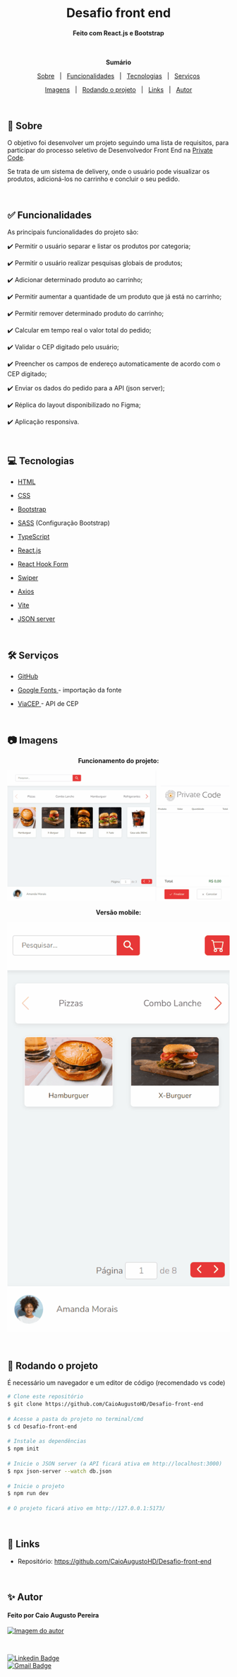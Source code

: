 <h1 align="center">Desafio front end</h1>
<h4 align="center">Feito com React.js e Bootstrap</h4>

&#xa0;

**<p align="center">Sumário</p>**

<p align="center">
<a href="#dart-sobre">Sobre</a> &#xa0; | &#xa0;
<a href="#white_check_mark-funcionalidades">Funcionalidades</a> &#xa0; | &#xa0;
<a href="#computer-tecnologias">Tecnologias</a> &#xa0; | &#xa0;
<a href="#hammer_and_wrench-serviços">Serviços</a>
</p>
<p align="center">
<a href="#camera-imagens">Imagens</a> &#xa0; | &#xa0;
<a href="#scroll-rodando-o-projeto">Rodando o projeto</a> &#xa0; | &#xa0;
<a href="#link-links">Links</a> &#xa0; | &#xa0;
<a href="#sparkles-autor">Autor</a>
</p>

&#xa0;

## :dart: Sobre

<p>O objetivo foi desenvolver um projeto seguindo uma lista de requisitos, para participar do processo seletivo de Desenvolvedor Front End na <a href="https://privatecode.com.br/">Private Code</a>.</p>
<p>Se trata de um sistema de delivery, onde o usuário pode visualizar os produtos, adicioná-los no carrinho e concluir o seu pedido.</p>

&#xa0;

## :white_check_mark: Funcionalidades

As principais funcionalidades do projeto são:

✔️ Permitir o usuário separar e listar os produtos por categoria;

✔️ Permitir o usuário realizar pesquisas globais de produtos;

✔️ Adicionar determinado produto ao carrinho;

✔️ Permitir aumentar a quantidade de um produto que já está no carrinho;

✔️ Permitir remover determinado produto do carrinho;

✔️ Calcular em tempo real o valor total do pedido;

✔️ Validar o CEP digitado pelo usuário;

✔️ Preencher os campos de endereço automaticamente de acordo com o CEP digitado;

✔️ Enviar os dados do pedido para a API (json server);

✔️ Réplica do layout disponibilizado no Figma;

✔️ Aplicação responsiva.

&#xa0;

## :computer: Tecnologias

- [HTML](https://developer.mozilla.org/pt-BR/docs/Web/HTML)

- [CSS](https://developer.mozilla.org/pt-BR/docs/Web/CSS)

- [Bootstrap](https://getbootstrap.com/)

- [SASS](https://sass-lang.com/) (Configuração Bootstrap)

- [TypeScript](https://www.typescriptlang.org/)

- [React.js](https://pt-br.reactjs.org/)

- [React Hook Form](https://react-hook-form.com/)

- [Swiper](https://swiperjs.com/)

- [Axios](https://axios-http.com/)

- [Vite](https://vitejs.dev/)

- [JSON server](https://github.com/typicode/json-server)

&#xa0;

## :hammer_and_wrench: Serviços

- <a href="https://github.com/">GitHub</a>

- <a href="https://fonts.google.com/">Google Fonts </a>- importação da fonte

- <a href="https://viacep.com.br/">ViaCEP </a>- API de CEP

&#xa0;

## :camera: Imagens

**<p align="center">Funcionamento do projeto:</p>**

<div align="center">
  <img src="public/exemploprojeto.gif" alt="Funcionamento do projeto">
</div>

**<p align="center">Versão mobile:</p>**

<div align="center">
  <img src="public/mobile.gif" alt="Versão mobile do projeto">
</div>

&#xa0;

## :scroll: Rodando o projeto

É necessário um navegador e um editor de código (recomendado vs code)

```bash
# Clone este repositório
$ git clone https://github.com/CaioAugustoHD/Desafio-front-end

# Acesse a pasta do projeto no terminal/cmd
$ cd Desafio-front-end

# Instale as dependências
$ npm init

# Inicie o JSON server (a API ficará ativa em http://localhost:3000)
$ npx json-server --watch db.json

# Inicie o projeto
$ npm run dev

# O projeto ficará ativo em http://127.0.0.1:5173/
```

&#xa0;

## :link: Links

- Repositório: https://github.com/CaioAugustoHD/Desafio-front-end

&#xa0;

## :sparkles: Autor

<h4>Feito por Caio Augusto Pereira</h4>

<a href="https://github.com/CaioAugustoHD">
<img src="https://github.com/CaioAugustoHD.png" width="150px" alt="Imagem do autor">
</a>

&#xa0;

[![Linkedin Badge](https://img.shields.io/badge/-Caio%20Augusto%20Pereira-blue?style=flat-square&logo=Linkedin&logoColor=white&link=https://www.linkedin.com/in/caio-augusto-cap/)](https://www.linkedin.com/in/caio-augusto-cap/)<br>
[![Gmail Badge](https://img.shields.io/badge/-caioaugustosbs@gmail.com-c14438?style=flat-square&logo=Gmail&logoColor=white&link=mailto:caioaugustosbs@gmail.com)](mailto:caioaugustosbs@gmail.com)
